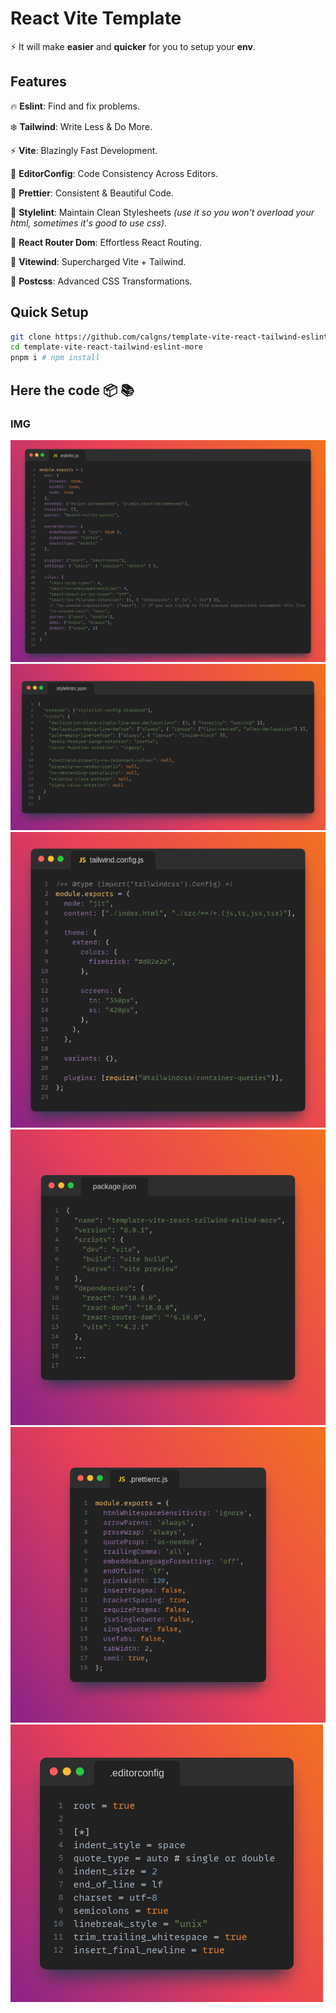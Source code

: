 # React Vite Template

:zap: It will make **easier** and **quicker** for you to setup your **env**.

## Features

:fire: **Eslint**: Find and fix problems.

:snowflake: **Tailwind**: Write Less & Do More.

:zap: **Vite**: Blazingly Fast Development.

:rat: **EditorConfig**: Code Consistency Across Editors.

:triangular_ruler: **Prettier**: Consistent & Beautiful Code.

:tophat: **Stylelint**: Maintain Clean Stylesheets *(use it so  you won't overload your html, sometimes it's good to use css)*.

:link: **React Router Dom**: Effortless React Routing.

:stars: **Vitewind**: Supercharged Vite + Tailwind.

:volcano: **Postcss**: Advanced CSS Transformations.


## Quick Setup


```bash
git clone https://github.com/calgns/template-vite-react-tailwind-eslint-more
cd template-vite-react-tailwind-eslint-more
pnpm i # npm install
```


##  Here the code :package: :books:
### IMG
![Eslint JS IMG](/public/img/Snap5.png)
![Stylelint json IMG](/public/img/Snap3.png)
![Tailwind Config File IMG](/public/img/Snap.png)
![Package json IMG](/public/img/Snap2.png)
![Prettierrc JS IMG](/public/img/Snap4.png)
![Prettierrc json IMG](/public/img/Snap6.png)

